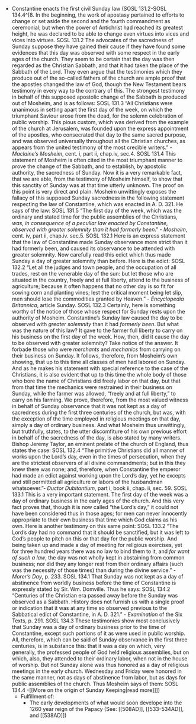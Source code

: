 - Constantine enacts the first civil Sunday law (SOSL 131.2-SOSL 134.4^[8. In the beginning, the work of apostasy pertained to efforts to change or set aside the second and the fourth commandment as ceremonial; but when the power of Antichrist had reached its greatest height, he was declared to be able to change even virtues into vices and vices into virtues. SOSL 131.2
  The advocates of the sacredness of Sunday suppose they have gained their cause if they have found some evidences that this day was observed with some respect in the early ages of the church. They seem to be certain that the day was then regarded as the Christian Sabbath, and that it had taken the place of the Sabbath of the Lord. They even argue that the testimonies which they produce out of the so-called fathers of the church are ample proof that the apostles changed the law of God, though the New Testament bears testimony in every way to the contrary of this. The strongest testimony in behalf of this supposed apostolic change of the Sabbath is produced out of Mosheim, and is as follows: SOSL 131.3
  “All Christians were unanimous in setting apart the first day of the week, on which the triumphant Saviour arose from the dead, for the solemn celebration of public worship. This pious custom, which was derived from the example of the church at Jerusalem, was founded upon the express appointment of the apostles, who consecrated that day to the same sacred purpose, and was observed universally throughout all the Christian churches, as appears from the united testimony of the most credible writers.” - _Maclaine’s Mosheim_, cent. i, part ii, chap.iv, sec.4. SOSL 131.4
  This statement of Mosheim is often cited in the most triumphant manner to prove the change of the Sabbath, and to establish, by apostolic authority, the sacredness of Sunday. Now it is a very remarkable fact, that we are able, from the testimony of Mosheim himself, to show that this sanctity of Sunday was at that time utterly unknown. The proof on this point is very direct and plain. Mosheim unwittingly exposes the fallacy of this supposed Sunday sacredness in the following statement respecting the law of Constantine, which was enacted in A. D. 321. He says of the law: SOSL 131.5
  “The first day of the week, which was the ordinary and stated time for the public assemblies of the Christians, _was, in consequence of a peculiar law enacted by Constantine, observed with greater solemnity than it had formerly been_.” - _Mosheim_, cent. iv, part ii, chap.iv. sec.5. SOSL 132.1
  Here is an express statement that the law of Constantine made Sunday observance more strict than it had formerly been, and caused its observance to be attended with greater solemnity. Now carefully read this edict which thus made Sunday a day of greater solemnity than before. Here is the edict: SOSL 132.2
  “Let all the judges and town people, and the occupation of all trades, rest on the venerable day of the sun: but let those who are situated in the country, freely and at full liberty, attend to the business of agriculture; because it often happens that no other day is so fit for sowing corn and planting vines; lest the critical moment being let slip, men should lose the commodities granted by Heaven.” - _Encyclopedia Britannica_, article Sunday. SOSL 132.3
  Certainly, here is something worthy of the notice of those whose respect for Sunday rests upon the authority of Mosheim. Constantine’s Sunday law caused the day to be observed with _greater solemnity_ than it had _formerly been_. But what was the nature of this law? It gave to the farmer full liberty to carry on his business on the first day of the week. How, then, did it cause the day to be observed with greater solemnity? Take notice of the answer. It forbade those who were _merchants_ and _mechanics_ from carrying on their business on Sunday. It follows, therefore, from Mosheim’s own showing, that up to this time all classes of men had labored on Sunday. And as he makes his statement with special reference to the case of the Christians, it is also evident that up to this time the whole body of those who bore the name of Christians did freely labor on that day, but that from that time the mechanics were restrained in their business on Sunday, while the farmer was allowed, “freely and at full liberty,” to carry on his farming. We prove, therefore, from the most valued witness in behalf of Sunday observance that it was not kept as a day of sacredness during the first three centuries of the church, but was, with the exception of the time employed in religious meetings on that day, simply a day of ordinary business. And what Mosheim thus unwittingly, but truthfully, states, to the utter discomfiture of his own previous effort in behalf of the sacredness of the day, is also stated by many writers. Bishop Jeremy Taylor, an eminent prelate of the church of England, thus states the case: SOSL 132.4
  “The primitive Christians did all manner of works upon the Lord’s day, even in the times of persecution, when they are the strictest observers of all divine commandments; but in this they knew there was none; and, therefore, when Constantine the emperor had made an edict against working upon the Lord’s day, yet he excepts and still permitted all agriculture or labors of the husbandman whatsoever.”- _Ductor Dubitantium_, part i, book ii, chap. ii, sec. 59. SOSL 133.1
  This is a very important statement. The first day of the week was a day of ordinary business in the early ages of the church. And this very fact proves that, though it is now called “the Lord’s day,” it could not have been considered thus in those ages; for men can never innocently appropriate to their own business that time which God claims as his own. Here is another testimony on this same point: SOSL 133.2
  “The Lord’s day had no command that it should be sanctified, but it was left to God’s people to pitch on this or that day for the public worship. And being taken up and made a day of meeting for religious exercises, yet for three hundred years there was no law to bind them to it, and _for want of such a law_, the day was not wholly kept in abstaining from common business; nor did they any longer rest from their ordinary affairs (such was the necessity of those times) than during the divine service.” - _Morer’s Day_, p. 233. SOSL 134.1
  That Sunday was not kept as a day of abstinence from worldly business before the time of Constantine is expressly stated by Sir. Wm. Domville. Thus he says: SOSL 134.2
  “Centuries of the Christian era passed away before the Sunday was observed as a Sabbath. History does not furnish us with a single proof or indication that it was at any time so observed previous to the Sabbatical edict of Constantine, in A. D. 321.” - _Examination_ of the Six Texts, p. 291. SOSL 134.3
  These testimonies show most conclusively that Sunday was a day of ordinary business prior to the time of Constantine, except such portions of it as were used in public worship. All, therefore, which can be said of Sunday observance in the first three centuries, is in substance this: that it was a day on which, very generally, the professed people of God held religious assemblies, but on which, also, they attended to their ordinary labor, when not in the house of worship. But not Sunday alone was thus honored as a day of religious meetings in the early church. Wednesday and Friday were honored in the same manner, not as days of abstinence from labor, but as days for public assemblies of the church. Thus Mosheim says of them: SOSL 134.4
  -[[More on the origin of Sunday Keeping|read more]]])
  - Fulfillment of:
	  - The early developments of what would soon develope into the 1260 year reign of the Papacy (See: [[508AD]], [[533-534AD]], and [[538AD]])